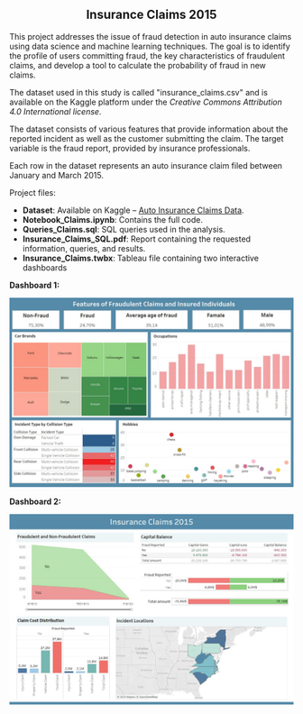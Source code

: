 <h2 align="center"><b>Insurance Claims 2015</b></h2>


This project addresses the issue of fraud detection in auto insurance claims using data science and machine learning techniques. The goal is to identify the profile of users committing fraud, the key characteristics of fraudulent claims, and develop a tool to calculate the probability of fraud in new claims.


The dataset used in this study is called "insurance_claims.csv" and is available on the Kaggle platform under the *Creative Commons Attribution 4.0 International license*.

The dataset consists of various features that provide information about the reported incident as well as the customer submitting the claim. The target variable is the fraud report, provided by insurance professionals.


Each row in the dataset represents an auto insurance claim filed between January and March 2015.

Project files:
 - **Dataset**: Available on Kaggle – [Auto Insurance Claims Data](https://www.kaggle.com/datasets/buntyshah/auto-insurance-claims-data).
 - **Notebook_Claims.ipynb**: Contains the full code.
 - **Queries_Claims.sql**: SQL queries used in the analysis.
 - **Insurance_Claims_SQL.pdf**: Report containing the requested information, queries, and results.
 - **Insurance_Claims.twbx**: Tableau file containing two interactive dashboards

**Dashboard 1:**

![Dashboard_1](https://github.com/SarayDomenech/Auto_Insurance_Fraud/blob/main/Visualizations/Dashboard_features_claims.jpg)



**Dashboard 2:** 

![Dashboard_2](https://github.com/SarayDomenech/Auto_Insurance_Fraud/blob/main/Visualizations/Dashboard_insurance_claims.jpg)


